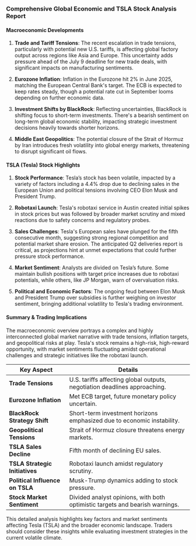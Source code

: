 ### Comprehensive Global Economic and TSLA Stock Analysis Report

#### Macroeconomic Developments

1. **Trade and Tariff Tensions**: The recent escalation in trade tensions, particularly with potential new U.S. tariffs, is affecting global factory output across regions like Asia and Europe. This uncertainty adds pressure ahead of the July 9 deadline for new trade deals, with significant impacts on manufacturing sentiments.

2. **Eurozone Inflation**: Inflation in the Eurozone hit 2% in June 2025, matching the European Central Bank's target. The ECB is expected to keep rates steady, though a potential rate cut in September looms depending on further economic data.

3. **Investment Shifts by BlackRock**: Reflecting uncertainties, BlackRock is shifting focus to short-term investments. There's a bearish sentiment on long-term global economic stability, impacting strategic investment decisions heavily towards shorter horizons.

4. **Middle East Geopolitics**: The potential closure of the Strait of Hormuz by Iran introduces fresh volatility into global energy markets, threatening to disrupt significant oil flows.

#### TSLA (Tesla) Stock Highlights

1. **Stock Performance**: Tesla’s stock has been volatile, impacted by a variety of factors including a 4.4% drop due to declining sales in the European Union and political tensions involving CEO Elon Musk and President Trump.

2. **Robotaxi Launch**: Tesla's robotaxi service in Austin created initial spikes in stock prices but was followed by broader market scrutiny and mixed reactions due to safety concerns and regulatory probes.

3. **Sales Challenges**: Tesla's European sales have plunged for the fifth consecutive month, suggesting strong regional competition and potential market share erosion. The anticipated Q2 deliveries report is critical, as projections hint at unmet expectations that could further pressure stock performance.

4. **Market Sentiment**: Analysts are divided on Tesla’s future. Some maintain bullish positions with target price increases due to robotaxi potentials, while others, like JP Morgan, warn of overvaluation risks.

5. **Political and Economic Factors**: The ongoing feud between Elon Musk and President Trump over subsidies is further weighing on investor sentiment, bringing additional volatility to Tesla's trading environment.

#### Summary & Trading Implications

The macroeconomic overview portrays a complex and highly interconnected global market narrative with trade tensions, inflation targets, and geopolitical risks at play. Tesla's stock remains a high-risk, high-reward opportunity, with market sentiments fluctuating amidst operational challenges and strategic initiatives like the robotaxi launch.

| Key Aspect                            | Details                                                                                   |
|---------------------------------------|-------------------------------------------------------------------------------------------|
| **Trade Tensions**                     | U.S. tariffs affecting global outputs, negotiation deadlines approaching.                  |
| **Eurozone Inflation**                | Met ECB target, future monetary policy uncertain.                                         |
| **BlackRock Strategy Shift**          | Short-term investment horizons emphasized due to economic instability.                     |
| **Geopolitical Tensions**             | Strait of Hormuz closure threatens energy markets.                                        |
| **TSLA Sales Decline**                | Fifth month of declining EU sales.                                                         |
| **TSLA Strategic Initiatives**        | Robotaxi launch amidst regulatory scrutiny.                                               |
| **Political Influence on TSLA**       | Musk-Trump dynamics adding to stock pressure.                                              |
| **Stock Market Sentiment**            | Divided analyst opinions, with both optimistic targets and bearish warnings.               |

This detailed analysis highlights key factors and market sentiments affecting Tesla (TSLA) and the broader economic landscape. Traders should consider these insights while evaluating investment strategies in the current volatile climate.
